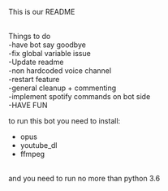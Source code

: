 This is our README <br><br>

Things to do <br>
-have bot say goodbye <br>
-fix global variable issue<br>
-Update readme<br>
-non hardcoded voice channel<br>
-restart feature<br>
-general cleanup + commenting<br>
-implement spotify commands on bot side<br>
-HAVE FUN<br>


to run this bot you need to install: <br>
  - opus <br>
  - youtube_dl <br>
  - ffmpeg <br>
  <br>
 and you need to run no more than python 3.6 <br>
